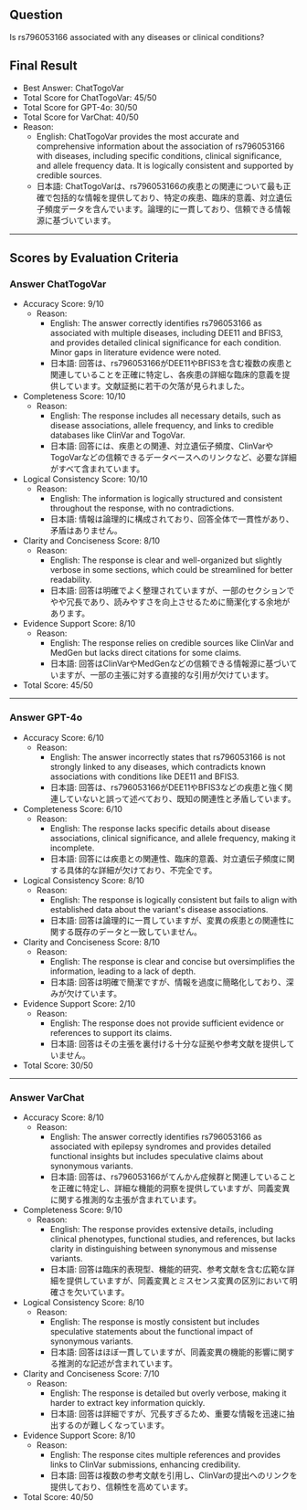 ## Question

Is rs796053166 associated with any diseases or clinical conditions?

## Final Result

- Best Answer: ChatTogoVar
- Total Score for ChatTogoVar: 45/50
- Total Score for GPT-4o: 30/50
- Total Score for VarChat: 40/50
- Reason:
  - English: ChatTogoVar provides the most accurate and comprehensive information about the association of rs796053166 with diseases, including specific conditions, clinical significance, and allele frequency data. It is logically consistent and supported by credible sources.
  - 日本語: ChatTogoVarは、rs796053166の疾患との関連について最も正確で包括的な情報を提供しており、特定の疾患、臨床的意義、対立遺伝子頻度データを含んでいます。論理的に一貫しており、信頼できる情報源に基づいています。

---

## Scores by Evaluation Criteria

### Answer ChatTogoVar
- Accuracy Score: 9/10
  - Reason: 
    - English: The answer correctly identifies rs796053166 as associated with multiple diseases, including DEE11 and BFIS3, and provides detailed clinical significance for each condition. Minor gaps in literature evidence were noted.
    - 日本語: 回答は、rs796053166がDEE11やBFIS3を含む複数の疾患と関連していることを正確に特定し、各疾患の詳細な臨床的意義を提供しています。文献証拠に若干の欠落が見られました。
- Completeness Score: 10/10
  - Reason: 
    - English: The response includes all necessary details, such as disease associations, allele frequency, and links to credible databases like ClinVar and TogoVar.
    - 日本語: 回答には、疾患との関連、対立遺伝子頻度、ClinVarやTogoVarなどの信頼できるデータベースへのリンクなど、必要な詳細がすべて含まれています。
- Logical Consistency Score: 10/10
  - Reason: 
    - English: The information is logically structured and consistent throughout the response, with no contradictions.
    - 日本語: 情報は論理的に構成されており、回答全体で一貫性があり、矛盾はありません。
- Clarity and Conciseness Score: 8/10
  - Reason: 
    - English: The response is clear and well-organized but slightly verbose in some sections, which could be streamlined for better readability.
    - 日本語: 回答は明確でよく整理されていますが、一部のセクションでやや冗長であり、読みやすさを向上させるために簡潔化する余地があります。
- Evidence Support Score: 8/10
  - Reason: 
    - English: The response relies on credible sources like ClinVar and MedGen but lacks direct citations for some claims.
    - 日本語: 回答はClinVarやMedGenなどの信頼できる情報源に基づいていますが、一部の主張に対する直接的な引用が欠けています。
- Total Score: 45/50

---

### Answer GPT-4o
- Accuracy Score: 6/10
  - Reason: 
    - English: The answer incorrectly states that rs796053166 is not strongly linked to any diseases, which contradicts known associations with conditions like DEE11 and BFIS3.
    - 日本語: 回答は、rs796053166がDEE11やBFIS3などの疾患と強く関連していないと誤って述べており、既知の関連性と矛盾しています。
- Completeness Score: 6/10
  - Reason: 
    - English: The response lacks specific details about disease associations, clinical significance, and allele frequency, making it incomplete.
    - 日本語: 回答には疾患との関連性、臨床的意義、対立遺伝子頻度に関する具体的な詳細が欠けており、不完全です。
- Logical Consistency Score: 8/10
  - Reason: 
    - English: The response is logically consistent but fails to align with established data about the variant's disease associations.
    - 日本語: 回答は論理的に一貫していますが、変異の疾患との関連性に関する既存のデータと一致していません。
- Clarity and Conciseness Score: 8/10
  - Reason: 
    - English: The response is clear and concise but oversimplifies the information, leading to a lack of depth.
    - 日本語: 回答は明確で簡潔ですが、情報を過度に簡略化しており、深みが欠けています。
- Evidence Support Score: 2/10
  - Reason: 
    - English: The response does not provide sufficient evidence or references to support its claims.
    - 日本語: 回答はその主張を裏付ける十分な証拠や参考文献を提供していません。
- Total Score: 30/50

---

### Answer VarChat
- Accuracy Score: 8/10
  - Reason: 
    - English: The answer correctly identifies rs796053166 as associated with epilepsy syndromes and provides detailed functional insights but includes speculative claims about synonymous variants.
    - 日本語: 回答は、rs796053166がてんかん症候群と関連していることを正確に特定し、詳細な機能的洞察を提供していますが、同義変異に関する推測的な主張が含まれています。
- Completeness Score: 9/10
  - Reason: 
    - English: The response provides extensive details, including clinical phenotypes, functional studies, and references, but lacks clarity in distinguishing between synonymous and missense variants.
    - 日本語: 回答は臨床的表現型、機能的研究、参考文献を含む広範な詳細を提供していますが、同義変異とミスセンス変異の区別において明確さを欠いています。
- Logical Consistency Score: 8/10
  - Reason: 
    - English: The response is mostly consistent but includes speculative statements about the functional impact of synonymous variants.
    - 日本語: 回答はほぼ一貫していますが、同義変異の機能的影響に関する推測的な記述が含まれています。
- Clarity and Conciseness Score: 7/10
  - Reason: 
    - English: The response is detailed but overly verbose, making it harder to extract key information quickly.
    - 日本語: 回答は詳細ですが、冗長すぎるため、重要な情報を迅速に抽出するのが難しくなっています。
- Evidence Support Score: 8/10
  - Reason: 
    - English: The response cites multiple references and provides links to ClinVar submissions, enhancing credibility.
    - 日本語: 回答は複数の参考文献を引用し、ClinVarの提出へのリンクを提供しており、信頼性を高めています。
- Total Score: 40/50